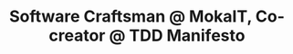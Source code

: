 ---
i: daniel_moka

name: Daniel Moka
title: Software Craftsman @ MokaIT, Co-creator @ TDD Manifesto
about: 
location: France
specialities:
    - 
    - 
tech-stack: 

linkedin: https://www.linkedin.com/in/danielmoka/
twitter: 
website: 
---